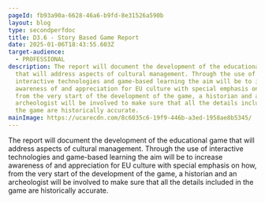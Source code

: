 ```yaml
---
pageId: fb93a90a-6628-46a6-b9fd-8e31526a590b
layout: blog
type: secondperfdoc
title: D3.6 - Story Based Game Report
date: 2025-01-06T18:43:55.603Z
target-audience:
  - PROFESSIONAL
description: The report will document the development of the educational game
  that will address aspects of cultural management. Through the use of
  interactive technologies and game-based learning the aim will be to increase
  awareness of and appreciation for EU culture with special emphasis on how,
  from the very start of the development of the game, a historian and an
  archeologist will be involved to make sure that all the details included in
  the game are historically accurate.
mainImage: https://ucarecdn.com/8c6035c6-19f9-446b-a3ed-1958ae8b5345/
---
```

The report will document the development of the educational game that will address aspects of cultural management. Through the use of interactive technologies and game-based learning the aim will be to increase awareness of and appreciation for EU culture with special emphasis on how, from the very start of the development of the game, a historian and an archeologist will be involved to make sure that all the details included in the game are historically accurate.